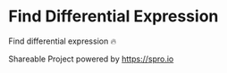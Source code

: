# Find Differential Expression

Find differential expression :fire:

Shareable Project powered by <https://spro.io>

